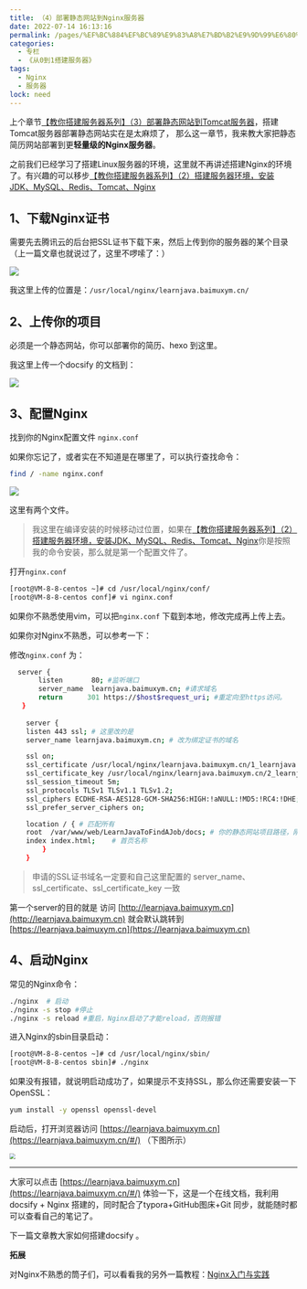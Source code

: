 ```yaml
---
title: （4）部署静态网站到Nginx服务器
date: 2022-07-14 16:13:16
permalink: /pages/%EF%BC%884%EF%BC%89%E9%83%A8%E7%BD%B2%E9%9D%99%E6%80%81%E7%BD%91%E7%AB%99%E5%88%B0Nginx%E6%9C%8D%E5%8A%A1%E5%99%A8
categories: 
  - 专栏
  - 《从0到1搭建服务器》
tags: 
  - Nginx
  - 服务器
lock: need
---
```

上个章节[【教你搭建服务器系列】（3）部署静态网站到Tomcat服务器](https://blog.csdn.net/yudianxiaoxiao/article/details/109662030)，搭建Tomcat服务器部署静态网站实在是太麻烦了， 那么这一章节，我来教大家把静态简历网站部署到更**轻量级的Nginx服务器**。



之前我们已经学习了搭建Linux服务器的环境，这里就不再讲述搭建Nginx的环境了。有兴趣的可以移步[【教你搭建服务器系列】（2）搭建服务器环境，安装JDK、MySQL、Redis、Tomcat、Nginx](https://blog.csdn.net/yudianxiaoxiao/article/details/109589101)

## 1、下载Nginx证书

需要先去腾讯云的后台把SSL证书下载下来，然后上传到你的服务器的某个目录（上一篇文章也就说过了，这里不啰嗦了：）

![](https://cdn.jsdelivr.net/gh/DogerRain/image@main/img-20210401/clipboard-1602490530864.png)

我这里上传的位置是：`/usr/local/nginx/learnjava.baimuxym.cn/`

## 2、上传你的项目

必须是一个静态网站，你可以部署你的简历、hexo 到这里。

我这里上传一个docsify 的文档到：

![](https://cdn.jsdelivr.net/gh/DogerRain/image@main/img-20210401/image-20210511165711963.png)

## 3、配置Nginx

找到你的Nginx配置文件 `nginx.conf`

如果你忘记了，或者实在不知道是在哪里了，可以执行查找命令：

```bash
find / -name nginx.conf
```

![](https://cdn.jsdelivr.net/gh/DogerRain/image@main/img-20210401/image-20210130174719939.png)

这里有两个文件。

> 我这里在编译安装的时候移动过位置，如果在[【教你搭建服务器系列】（2）搭建服务器环境，安装JDK、MySQL、Redis、Tomcat、Nginx](https://blog.csdn.net/yudianxiaoxiao/article/details/109589101#t3)你是按照我的命令安装，那么就是第一个配置文件了。

打开`nginx.conf`

```bash
[root@VM-8-8-centos ~]# cd /usr/local/nginx/conf/
[root@VM-8-8-centos conf]# vi nginx.conf
```

如果你不熟悉使用vim，可以把`nginx.conf` 下载到本地，修改完成再上传上去。

如果你对Nginx不熟悉，可以参考一下：

修改`nginx.conf`  为：

```bash
  server {
       listen       80; #监听端口
       server_name  learnjava.baimuxym.cn; #请求域名
       return      301 https://$host$request_uri; #重定向至https访问。
   }
   
    server {
    listen 443 ssl; # 这里改的是
    server_name learnjava.baimuxym.cn; # 改为绑定证书的域名

    ssl on;
    ssl_certificate /usr/local/nginx/learnjava.baimuxym.cn/1_learnjava.baimuxym.cn_bundle.crt; # 改为自己申请得到的 crt 文件的名称或者 pem文件的名称
    ssl_certificate_key /usr/local/nginx/learnjava.baimuxym.cn/2_learnjava.baimuxym.cn.key; # 改为自己申请得到的 key 文件的名称
    ssl_session_timeout 5m;
    ssl_protocols TLSv1 TLSv1.1 TLSv1.2;
    ssl_ciphers ECDHE-RSA-AES128-GCM-SHA256:HIGH:!aNULL:!MD5:!RC4:!DHE;
    ssl_prefer_server_ciphers on;

    location / { # 匹配所有
    root  /var/www/web/LearnJavaToFindAJob/docs; # 你的静态网站项目路径，刚刚上传的目录
    index index.html;	 # 首页名称
    	}
    }
```

> 申请的SSL证书域名一定要和自己这里配置的 server_name、ssl_certificate、ssl_certificate_key 一致

第一个server的目的就是 访问 [http://learnjava.baimuxym.cn](http://learnjava.baimuxym.cn)  就会默认跳转到  [https://learnjava.baimuxym.cn](https://learnjava.baimuxym.cn)



## 4、启动Nginx

常见的Nginx命令：

```bash
./nginx  # 启动
./nginx -s stop #停止
./nginx -s reload #重启，Nginx启动了才能reload，否则报错
```

 

进入Nginx的sbin目录启动：

```bash
[root@VM-8-8-centos ~]# cd /usr/local/nginx/sbin/
[root@VM-8-8-centos sbin]# ./nginx
```

如果没有报错，就说明启动成功了，如果提示不支持SSL，那么你还需要安装一下OpenSSL：

```bash
yum install -y openssl openssl-devel
```

启动后，打开浏览器访问 [https://learnjava.baimuxym.cn](https://learnjava.baimuxym.cn/#/)  （下图所示）

<img src="https://cdn.jsdelivr.net/gh/DogerRain/image@main/img-20210401/image-20210511180707445.png" style="zoom:65%;" />

---

大家可以点击  [https://learnjava.baimuxym.cn](https://learnjava.baimuxym.cn/#/)  体验一下，这是一个在线文档，我利用 docsify + Nginx 搭建的，同时配合了typora+GitHub图床+Git 同步，就能随时都可以查看自己的笔记了。

下一篇文章教大家如何搭建docsify 。



**拓展**

对Nginx不熟悉的筒子们，可以看看我的另外一篇教程：[Nginx入门与实践](https://purejava.baimuxym.cn/#/articles\Nginx\Nginx%E5%85%A5%E9%97%A8)
